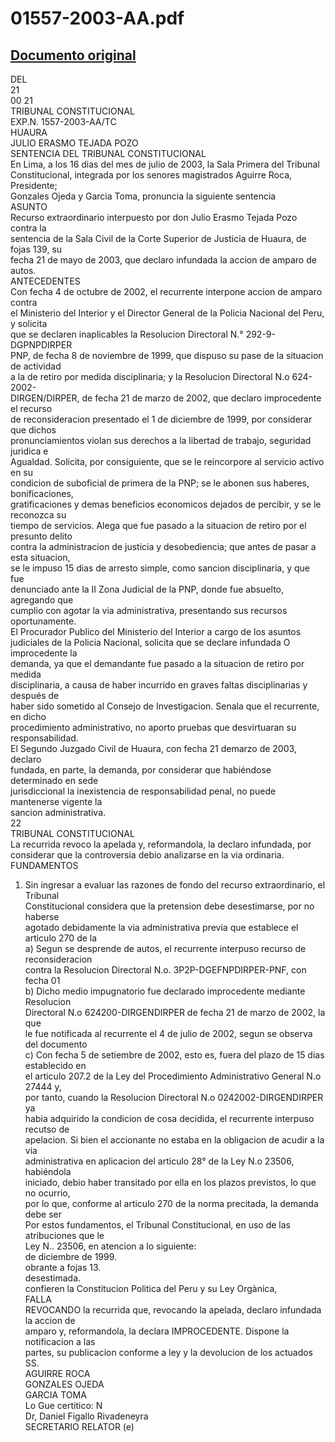 
01557-2003-AA.pdf
=================
  
[Documento original](https://tc.gob.pe/jurisprudencia/2004/01557-2003-AA.pdf)  
---  
DEL  
21  
00 21  
TRIBUNAL CONSTITUCIONAL  
EXP.N. 1557-2003-AA/TC  
HUAURA  
JULIO ERASMO TEJADA POZO  
SENTENCIA DEL TRIBUNAL CONSTITUCIONAL  
En Lima, a los 16 dias del mes de julio de 2003, la Sala Primera del Tribunal  
Constitucional, integrada por los senores magistrados Aguirre Roca, Presidente;  
Gonzales Ojeda y Garcia Toma, pronuncia la siguiente sentencia  
ASUNTO  
Recurso extraordinario interpuesto por don Julio Erasmo Tejada Pozo contra la  
sentencia de la Sala Civil de la Corte Superior de Justicia de Huaura, de fojas 139, su  
fecha 21 de mayo de 2003, que declaro infundada la accion de amparo de autos.  
ANTECEDENTES  
Con fecha 4 de octubre de 2002, el recurrente interpone accion de amparo contra  
el Ministerio del Interior y el Director General de la Policia Nacional del Peru, y solicita  
que se declaren inaplicables la Resolucion Directoral N.° 292-9-DGPNPDIRPER  
PNP, de fecha 8 de noviembre de 1999, que dispuso su pase de la situacion de actividad  
a la de retiro por medida disciplinaria; y la Resolucion Directoral N.o 624-2002-  
DIRGEN/DIRPER, de fecha 21 de marzo de 2002, que declaro improcedente el recurso  
de reconsideracion presentado el 1 de diciembre de 1999, por considerar que dichos  
pronunciamientos violan sus derechos a la libertad de trabajo, seguridad juridica e  
Agualdad. Solicita, por consiguiente, que se le reincorpore al servicio activo en su  
condicion de suboficial de primera de la PNP; se le abonen sus haberes, bonificaciones,  
gratificaciones y demas beneficios economicos dejados de percibir, y se le reconozca su  
tiempo de servicios. Alega que fue pasado a la situacion de retiro por el presunto delito  
contra la administracion de justicia y desobediencia; que antes de pasar a esta situacion,  
se le impuso 15 dias de arresto simple, como sancion disciplinaria, y que fue  
denunciado ante la II Zona Judicial de la PNP, donde fue absuelto, agregando que  
cumplio con agotar la via administrativa, presentando sus recursos oportunamente.  
El Procurador Publico del Ministerio del Interior a cargo de los asuntos  
judiciales de la Policia Nacional, solicita que se declare infundada O improcedente la  
demanda, ya que el demandante fue pasado a la situacion de retiro por medida  
disciplinaria, a causa de haber incurrido en graves faltas disciplinarias y después de  
haber sido sometido al Consejo de Investigacion. Senala que el recurrente, en dicho  
procedimiento administrativo, no aporto pruebas que desvirtuaran su responsabilidad.  
El Segundo Juzgado Civil de Huaura, con fecha 21 demarzo de 2003, declaro  
fundada, en parte, la demanda, por considerar que habiéndose determinado en sede  
jurisdiccional la inexistencia de responsabilidad penal, no puede mantenerse vigente la  
sancion administrativa.  
22  
TRIBUNAL CONSTITUCIONAL  
La recurrida revoco la apelada y, reformandola, la declaro infundada, por  
considerar que la controversia debio analizarse en la via ordinaria.  
FUNDAMENTOS  
1. Sin ingresar a evaluar las razones de fondo del recurso extraordinario, el Tribunal  
Constitucional considera que la pretension debe desestimarse, por no haberse  
agotado debidamente la via administrativa previa que establece el articulo 270 de la  
a) Segun se desprende de autos, el recurrente interpuso recurso de reconsideracion  
contra la Resolucion Directoral N.o. 3P2P-DGEFNPDIRPER-PNF, con fecha 01  
b) Dicho medio impugnatorio fue declarado improcedente mediante Resolucion  
Directoral N.o 624200-DIRGENDIRPER de fecha 21 de marzo de 2002, la que  
le fue notificada al recurrente el 4 de julio de 2002, segun se observa del documento  
c) Con fecha 5 de setiembre de 2002, esto es, fuera del plazo de 15 dias establecido en  
el articulo 207.2 de la Ley del Procedimiento Administrativo General N.o 27444 y,  
por tanto, cuando la Resolucion Directoral N.o 0242002-DIRGENDIRPER ya  
habia adquirido la condicion de cosa decidida, el recurrente interpuso recutso de  
apelacion. Si bien el accionante no estaba en la obligacion de acudir a la via  
administrativa en aplicacion del articulo 28° de la Ley N.o 23506, habiéndola  
iniciado, debio haber transitado por ella en los plazos previstos, lo que no ocurrio,  
por lo que, conforme al articulo 270 de la norma precitada, la demanda debe ser  
Por estos fundamentos, el Tribunal Constitucional, en uso de las atribuciones que le  
Ley N.. 23506, en atencion a lo siguiente:  
de diciembre de 1999.  
obrante a fojas 13.  
desestimada.  
confieren la Constitucion Politica del Peru y su Ley Orgànica,  
FALLA  
REVOCANDO la recurrida que, revocando la apelada, declaro infundada la accion de  
amparo y, reformandola, la declara IMPROCEDENTE. Dispone la notificacion a las  
partes, su publicacion conforme a ley y la devolucion de los actuados  
SS.  
AGUIRRE ROCA  
GONZALES OJEDA  
GARCIA TOMA  
Lo Gue certitico: N  
Dr, Daniel Figallo Rivadeneyra  
SECRETARIO RELATOR (e)